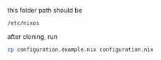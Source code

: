 this folder path should be
```bash
/etc/nixos
```

after cloning, run
```bash
cp configuration.example.nix configuration.nix
```
